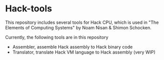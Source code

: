 # Hack-tools
This repository includes several tools for Hack CPU, which is used in "The Elements of Computing Systems" by Noam Nisan & Shimon Schocken.

Currently, the following tools are in this repository
* Assembler, assemble Hack assembly to Hack binary code
* Translator, translate Hack VM language to Hack assembly (very WIP) 

